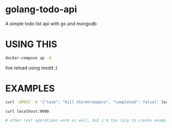 # golang-todo-api
A simple todo list api with go and mongodb


# USING THIS


```bash
docker-compose up -d
```

live reload using modd ;) 


# EXAMPLES

```bash
curl -XPOST -d '{"task": "Kill Stormtroopers", "completed": false}' localhost:9090

curl localhost:9090

# other rest operations work as well, but i'm too lazy to create example ;) 
```